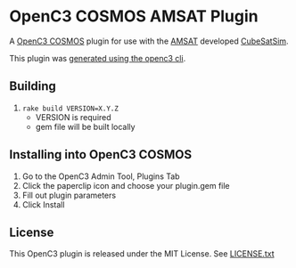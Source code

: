 # OpenC3 COSMOS AMSAT Plugin

A [OpenC3 COSMOS](https://github.com/OpenC3/cosmos) plugin for use with the [AMSAT](https://www.amsat.org/)
developed [CubeSatSim](https://github.com/alanbjohnston/CubeSatSim).

This plugin was [generated using the openc3
cli](https://docs.openc3.com/docs/getting-started/gettingstarted#interfacing-with-your-hardware).

## Building

1. `rake build VERSION=X.Y.Z`
   - VERSION is required
   - gem file will be built locally

## Installing into OpenC3 COSMOS

1. Go to the OpenC3 Admin Tool, Plugins Tab
1. Click the paperclip icon and choose your plugin.gem file
1. Fill out plugin parameters
1. Click Install

## License

This OpenC3 plugin is released under the MIT License. See [LICENSE.txt](LICENSE.txt)
